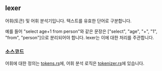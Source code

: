 ## lexer

어휘(토큰) 및 어휘 분석기입니다.
텍스트를 유효한 단어로 구분합니다.

예를 들어 "select age+1 from person"와 같은 문장은
["select", "age", "+", "1", "from", "person"]으로 분리되어야 합니다.
lexer는 이에 대한 처리를 주관합니다.

### 소스코드

어휘에 대한 정의는 [tokens.rs](./tokens.rs)에,
어휘 분석 로직은 [tokenizer.rs](./tokenizer.rs)에 있습니다.

